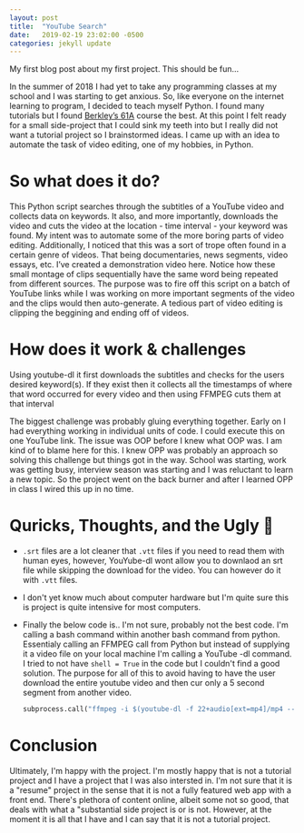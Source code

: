 ```yaml
---
layout: post
title:  "YouTube Search"
date:   2019-02-19 23:02:00 -0500
categories: jekyll update
---
```

My first blog post about my first project. This should be fun…

In the summer of 2018 I had yet to take any programming classes at my school and I was starting to get anxious. So, like everyone on the internet learning to program, I decided to teach myself Python. I found many tutorials but I found [Berkley’s 61A](https://cs61a.org/) course the best. At this point I felt ready for a small side-project that I could sink my teeth into but I really did not want a tutorial project so I brainstormed ideas. I came up with an idea to automate the task of video editing, one of my hobbies, in Python.

# So what does it do?

This Python script searches through the subtitles of a YouTube video and collects data on keywords. It also, and more importantly, downloads the video and cuts the video at the location - time interval - your keyword was found. My intent was to automate some of the more boring parts of video editing. Additionally, I noticed that this was a sort of trope often found in a certain genre of videos. That being documentaries, news segments, video essays, etc. I’ve created a demonstration video here. Notice how these small montage of clips sequentially have the same word being repeated from different sources. The purpose was to fire off this script on a batch of YouTube links while I was working on more important segments of the video and the clips would then auto-generate. A tedious part of video editing is clipping the beggining and ending off of videos.

# How does it work & challenges

Using youtube-dl it first downloads the subtitles and checks for the users desired keyword(s). If they exist then it collects all the timestamps of where that word occurred for every video and then using FFMPEG cuts them at that interval

The biggest challenge was probably gluing everything together. Early on I had everything working in individual units of code. I could execute this on one YouTube link. The issue was OOP before I knew what OOP was. I am kind of to blame here for this. I knew OPP was probably an approach so solving this challenge but things got in the way. School was starting, work was getting busy, interview season was starting and I was reluctant to learn a new topic. So the project went on the back burner and after I learned OPP in class I wired this up in no time.

# Quricks, Thoughts, and the Ugly 🤢

- <code>.srt</code> files are a lot cleaner that `.vtt` files if you need to read them with human eyes, however, YouYube-dl wont allow you to downlaod an srt file while skipping the download for the video. You can however do it with `.vtt` files.

- I don't yet know much about computer hardware but I'm quite sure this is project is quite intensive for most computers.

- Finally the below code is.. I'm not sure, probably not the best code. I'm calling a bash command within another bash command from python. Essentialy calling an FFMPEG call from Python but instead of supplying it a video file on your local machine I'm calling a YouTube -dl command. I tried to not have `shell = True` in the code but I couldn't find a good solution. The purpose for all of this to avoid having to have the user download the entire youtube video and then cur only a 5 second segment from another video.

  ```python
  subprocess.call("ffmpeg -i $(youtube-dl -f 22+audio[ext=mp4]/mp4 --get-url " + self.name + ") -ss " + caption.start + " -to " + caption.end + " " + output + str(i) + ".mp4", shell=True)
  ```

# Conclusion

Ultimately, I'm happy with the project. I'm mostly happy that is not a tutorial project and I have a project that I was also intersted in. I'm not sure that it is a "resume" project in the sense that it is not a fully featured web app with a front end. There's plethora of content online, albeit some not so good, that deals with what a "substantial side project is or is not. However, at the moment it is all that I have and I can say that it is not a tutorial project.